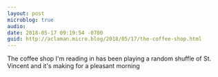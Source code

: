 ```yaml
---
layout: post
microblog: true
audio: 
date: 2018-05-17 09:19:54 -0700
guid: http://aclaman.micro.blog/2018/05/17/the-coffee-shop.html
---
```

The coffee shop I'm reading in has been playing a random shuffle of St. Vincent and it's making for a pleasant morning
